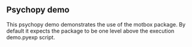 ## Psychopy demo

This psychopy demo demonstrates the use of the motbox package. By default it expects the package to be one level above the execution demo.pyexp script.